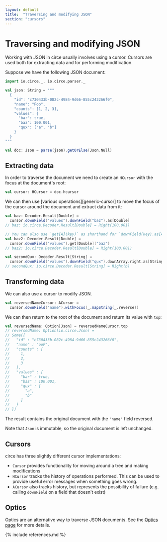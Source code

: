 ```yaml
---
layout: default
title:  "Traversing and modifying JSON"
section: "cursors"
---
```


# Traversing and modifying JSON

Working with JSON in circe usually involves using a cursor. Cursors are used both for extracting
data and for performing modification.

Suppose we have the following JSON document:

```scala
import io.circe._, io.circe.parser._

val json: String = """
  {
    "id": "c730433b-082c-4984-9d66-855c243266f0",
    "name": "Foo",
    "counts": [1, 2, 3],
    "values": {
      "bar": true,
      "baz": 100.001,
      "qux": ["a", "b"]
    }
  }
"""

val doc: Json = parse(json).getOrElse(Json.Null)
```

## Extracting data

In order to traverse the document we need to create an `HCursor` with the focus at the document's
root:

```scala
val cursor: HCursor = doc.hcursor
```

We can then use [various operations][generic-cursor] to move the focus of the cursor around the
document and extract data from it:

```scala
val baz: Decoder.Result[Double] =
  cursor.downField("values").downField("baz").as[Double]
// baz: io.circe.Decoder.Result[Double] = Right(100.001)

// You can also use `get[A](key)` as shorthand for `downField(key).as[A]`
val baz2: Decoder.Result[Double] =
  cursor.downField("values").get[Double]("baz")
// baz2: io.circe.Decoder.Result[Double] = Right(100.001)

val secondQux: Decoder.Result[String] =
  cursor.downField("values").downField("qux").downArray.right.as[String]
// secondQux: io.circe.Decoder.Result[String] = Right(b)
```

## Transforming data

We can also use a cursor to modify JSON. 

```scala
val reversedNameCursor: ACursor =
  cursor.downField("name").withFocus(_.mapString(_.reverse))
```

We can then return to the root of the document and return its value with `top`:

```scala
val reversedName: Option[Json] = reversedNameCursor.top
// reversedName: Option[io.circe.Json] =
// Some({
//   "id" : "c730433b-082c-4984-9d66-855c243266f0",
//   "name" : "ooF",
//   "counts" : [
//     1,
//     2,
//     3
//   ],
//   "values" : {
//     "bar" : true,
//     "baz" : 100.001,
//     "qux" : [
//       "a",
//       "b"
//     ]
//   }
// })
```

The result contains the original document with the `"name"` field reversed.

Note that `Json` is immutable, so the original document is left unchanged.

## Cursors

circe has three slightly different cursor implementations:

* `Cursor` provides functionality for moving around a tree and making modifications
* `HCursor` tracks the history of operations performed. This can be used to provide useful error messages when something goes wrong.
* `ACursor` also tracks history, but represents the possibility of failure (e.g. calling `downField` on a field that doesn't exist)

## Optics

Optics are an alternative way to traverse JSON documents. See the [Optics page](optics.html) for
more details.

{% include references.md %}
